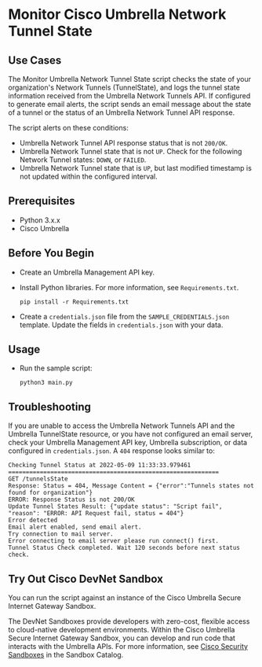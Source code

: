 # Monitor Cisco Umbrella Network Tunnel State

## Use Cases

The Monitor Umbrella Network Tunnel State script checks the state of your organization's Network Tunnels (TunnelState), and logs the tunnel state information received from the Umbrella Network Tunnels API. If configured to generate email alerts, the script sends an email message about the state of a tunnel or the status of an Umbrella Network Tunnel API response.

The script alerts on these conditions:

* Umbrella Network Tunnel API response status that is not `200/OK`.
* Umbrella Network Tunnel state that is not `UP`. Check for the following Network Tunnel states: `DOWN`, or `FAILED`.
* Umbrella Network Tunnel state that is `UP`, but last modified timestamp is not updated within the configured interval.

## Prerequisites

* Python 3.x.x
* Cisco Umbrella

## Before You Begin

* Create an Umbrella Management API key.
* Install Python libraries. For more information, see `Requirements.txt`.

  ```shell
  pip install -r Requirements.txt
  ```
* Create a `credentials.json` file from the `SAMPLE_CREDENTIALS.json` template. Update the fields in `credentials.json` with your data.

## Usage

* Run the sample script:

  ```shell
  python3 main.py
  ```

## Troubleshooting

If you are unable to access the Umbrella Network Tunnels API and the Umbrella TunnelState resource, or you have not configured an email server, check your Umbrella Management API key, Umbrella subscription, or data configured in `credentials.json`. A `404` response looks similar to:

```shell
Checking Tunnel Status at 2022-05-09 11:33:33.979461
============================================================
GET /tunnelsState
Response: Status = 404, Message Content = {"error":"Tunnels states not found for organization"}
ERROR: Response Status is not 200/OK
Update Tunnel States Result: {"update status": "Script fail", "reason": "ERROR: API Request fail, status = 404"}
Error detected
Email alert enabled, send email alert.
Try connection to mail server.
Error connecting to email server please run connect() first.
Tunnel Status Check completed. Wait 120 seconds before next status check.
```

## Try Out Cisco DevNet Sandbox

You can run the script against an instance of the Cisco Umbrella Secure Internet Gateway Sandbox.

The DevNet Sandboxes provide developers with zero-cost, flexible access to cloud-native development environments. Within the Cisco Umbrella Secure Internet Gateway Sandbox, you can develop and run code that interacts with the Umbrella APIs. For more information, see [Cisco Security Sandboxes](https://devnetsandbox.cisco.com/RM/Topology?c=a6f8430c-5b24-439d-b28a-effb42d4c20c) in the Sandbox Catalog.
